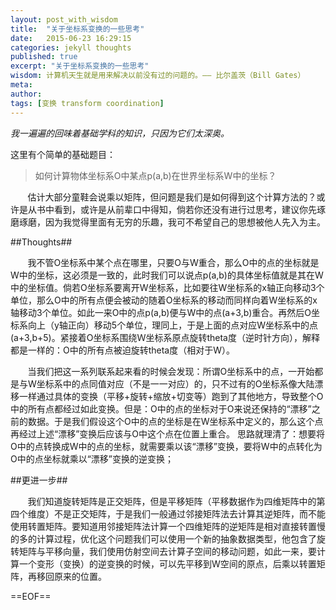 ---layout: post_with_wisdomtitle:  "关于坐标系变换的一些思考"date:   2015-06-23 16:29:15categories: jekyll thoughtspublished: trueexcerpt: "关于坐标系变换的一些思考"wisdom: 计算机天生就是用来解决以前没有过的问题的。—— 比尔盖茨（Bill Gates）meta: author: tags: [变换 transform coordination]---*我一遍遍的回味着基础学科的知识，只因为它们太深奥。*这里有个简单的基础题目：>如何计算物体坐标系O中某点p(a,b)在世界坐标系W中的坐标？&#160; &#160; &#160; &#160;估计大部分童鞋会说乘以矩阵，但问题是我们是如何得到这个计算方法的？或许是从书中看到，或许是从前辈口中得知，倘若你还没有进行过思考，建议你先琢磨琢磨，因为我觉得里面有无穷的乐趣，我可不希望自己的思想被他人先入为主。##Thoughts##&#160; &#160; &#160; &#160;我不管O坐标系中某个点在哪里，只要O与W重合，那么O中的点的坐标就是W中的坐标，这必须是一致的，此时我们可以说点p(a,b)的具体坐标值就是其在W中的坐标值。倘若O坐标系要离开W坐标系，比如要往W坐标系的x轴正向移动3个单位，那么O中的所有点便会被动的随着O坐标系的移动而同样向着W坐标系的x轴移动3个单位。如此一来O中的点p(a,b)便与W中的点(a+3,b)重合。再然后O坐标系向上（y轴正向）移动5个单位，理同上，于是上面的点对应W坐标系中的点(a+3,b+5)。紧接着O坐标系围绕Ｗ坐标系原点旋转theta度（逆时针方向），解释都是一样的：O中的所有点被迫旋转theta度（相对于W）。&#160; &#160; &#160; &#160;当我们把这一系列联系起来看的时候会发现：所谓O坐标系中的点，一开始都是与W坐标系中的点同值对应（不是一一对应）的，只不过有的O坐标系像大陆漂移一样通过具体的变换（平移+旋转+缩放+切变等）跑到了其他地方，导致整个O中的所有点都经过如此变换。但是：O中的点的坐标对于O来说还保持的“漂移”之前的数据。于是我们假设这个O中的点的坐标是在W坐标系中定义的，那么这个点再经过上述“漂移”变换后应该与O中这个点在位置上重合。思路就理清了：想要将O中的点转换成W中的点的坐标，就需要乘以该“漂移”变换，要将W中的点转化为O中的点坐标就乘以“漂移”变换的逆变换；##更进一步##&#160; &#160; &#160; &#160;我们知道旋转矩阵是正交矩阵，但是平移矩阵（平移数据作为四维矩阵中的第四个维度）不是正交矩阵，于是我们一般通过邻接矩阵法去计算其逆矩阵，而不能使用转置矩阵。要知道用邻接矩阵法计算一个四维矩阵的逆矩阵是相对直接转置慢的多的计算过程，优化这个问题我们可以使用一个新的抽象数据类型，他包含了旋转矩阵与平移向量，我们使用仿射空间去计算子空间的移动问题，如此一来，要计算一个变形（变换）的逆变换的时候，可以先平移到W空间的原点，后乘以转置矩阵，再移回原来的位置。 ==EOF==